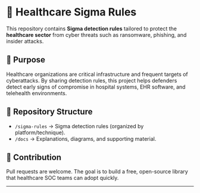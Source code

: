 # 🏥 Healthcare Sigma Rules

This repository contains **Sigma detection rules** tailored to protect the **healthcare sector** from cyber threats such as ransomware, phishing, and insider attacks. 

## 🎯 Purpose
Healthcare organizations are critical infrastructure and frequent targets of cyberattacks. By sharing detection rules, this project helps defenders detect early signs of compromise in hospital systems, EHR software, and telehealth environments.

## 📂 Repository Structure
- `/sigma-rules` → Sigma detection rules (organized by platform/technique).
- `/docs` → Explanations, diagrams, and supporting material.

## 📜 Contribution
Pull requests are welcome. The goal is to build a free, open-source library that healthcare SOC teams can adopt quickly.

---
